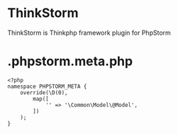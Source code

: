 # ThinkStorm
ThinkStorm is Thinkphp framework  plugin for PhpStorm

# .phpstorm.meta.php
```
<?php
namespace PHPSTORM_META {
    override(\D(0),
        map([
            '' => '\Common\Model\@Model',
        ])
    );
}
